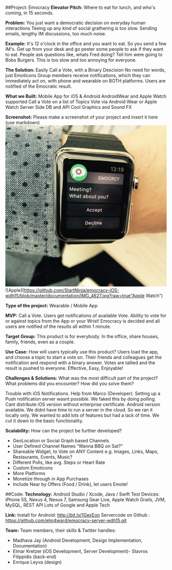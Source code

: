 ##Project: Emocracy
**Elevator Pitch:**
Where to eat for lunch, and who's coming, in 15 seconds.

**Problem:**  You just want a democratic decision on everyday human interactions
Teeing up any kind of social grathering is too slow.
Sending emails, lengthy IM discussions, too much noise.

**Example:** It's 12 o'clock in the office and you want to eat. So you send a few IM's. Get up from your desk and go pester some people to ask if they want to eat. People ask questions like, whats Fred doing? Tell him were going to Bobs Burgers.
This is too slow and too annoying for everyone.

**The Solution:**  Easily Call a Vote, with a Binary Descision
No need for words, just Emoticons
Group members receive notifications, which they can immediately act on, with phone and wearable on BOTH platforms.
Users are notified of the Emocratic result.
 
**What we Built:** Mobile App for iOS & Android
AndroidWear and Apple Watch supported
Call a Vote on a list of Topics
Vote via Android Wear or Apple Watch
Server Side DB and API
Cool Graphics and Sound FX
 

**Screenshot:** Please make a screenshot of your project and insert it here (use markdown)
![Android](https://github.com/StartNinja/emocracy-iOS-wdh15/blob/master/documentation/IMG_4612.jpg?raw=true "AppleWatch")
![Apple](https://github.com/StartNinja/emocracy-iOS-wdh15/blob/master/documentation/IMG_4627.jpg?raw=true"Apple Watch")

**Type of the project:** Wearable / Mobile App

**MVP:** Call a Vote. Users get notifications of available Vote. Ability to vote for or against topics from the App or your Wrist! Emocracy is decided and all users are notified of the results all within 1 minute.

**Target Group:** This product is for everybody. In the office, share houses, family, friends, even as a couple.

**Use Case:** How will users typically use this product?
Users load the app, and choose a topic to start a vote on. Their friends and colleagues get the notification and respond with a binary answer. Votes are tallied and the result is pushed to everyone. Effective, Easy, Enjoyable!

**Challenges & Solutions:** What was the most difficult part of the project? What problems did you encounter? How did you solve them?

Trouble with iOS Notifications. Help from Marco (Developer).
Setting up a Push notification server wasnt possible. We faked this by doing polling.
Cant distribute iOS version without enterprise certificate. Android version available.
We didnt have time to run a server in the cloud. So we ran it locally only.
We wanted to add lots of features but had a lack of time. We cut it down to the basic functionality.

**Scalability:** How can the project be further developed?

- GeoLocation or Social Graph based Channels
- User Defined Channel Names “Wanna BBQ on Sat?”
- Shareable Widget, to Vote on ANY Content e.g. Images, Links, Maps, Restaurants, Events, Music?
- Different Polls, like avg. Steps or Heart Rate
- Custom Emoticons
- More Platforms
- Monetize through in App Purchases
- Include Near by Offers (Food / Drink), let users Emote!


##Code:
**Technology:** Android Studio / Xcode, Java / Swift
Test Devices: iPhone 5S, Nexus 4, Nexus 7, Samsung Gear Live, Apple Watch
Grails, JVM, MySQL, REST API
Lots of Google and Apple Tech




**Link:** Install for Android: http://bit.ly/1GexEon 
          Servercode on Github : https://github.com/elm4ward/emocracy-server-wdh15.git

**Team:**
Team members, their skills & Twitter handles:
- Madhava Jay (Android Development, Design Implementation, Documentation)
- Elmar Kretzer (iOS Development, Server Development)- Stavros Filippidis (back-end)
- Enrique Leyva (design)




